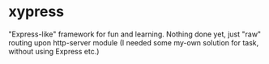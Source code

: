 # xypress
"Express-like" framework for fun and learning.
Nothing done yet, just "raw" routing upon http-server module (I needed some my-own solution for task, without using Express etc.) 
